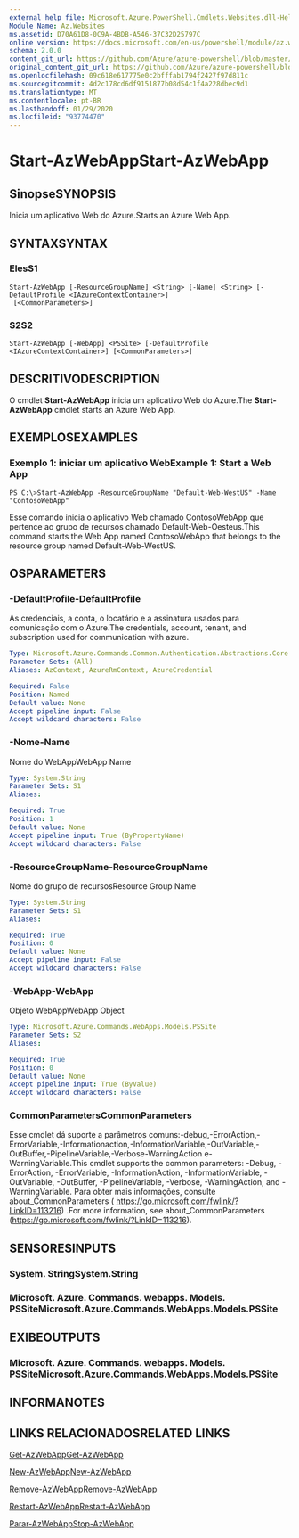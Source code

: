```yaml
---
external help file: Microsoft.Azure.PowerShell.Cmdlets.Websites.dll-Help.xml
Module Name: Az.Websites
ms.assetid: D70A61D8-0C9A-4BDB-A546-37C32D25797C
online version: https://docs.microsoft.com/en-us/powershell/module/az.websites/start-azwebapp
schema: 2.0.0
content_git_url: https://github.com/Azure/azure-powershell/blob/master/src/Websites/Websites/help/Start-AzWebApp.md
original_content_git_url: https://github.com/Azure/azure-powershell/blob/master/src/Websites/Websites/help/Start-AzWebApp.md
ms.openlocfilehash: 09c618e617775e0c2bfffab1794f2427f97d811c
ms.sourcegitcommit: 4d2c178cd6df9151877b08d54c1f4a228dbec9d1
ms.translationtype: MT
ms.contentlocale: pt-BR
ms.lasthandoff: 01/29/2020
ms.locfileid: "93774470"
---
```

# <span data-ttu-id="ded80-101">Start-AzWebApp</span><span class="sxs-lookup"><span data-stu-id="ded80-101">Start-AzWebApp</span></span>

## <span data-ttu-id="ded80-102">Sinopse</span><span class="sxs-lookup"><span data-stu-id="ded80-102">SYNOPSIS</span></span>
<span data-ttu-id="ded80-103">Inicia um aplicativo Web do Azure.</span><span class="sxs-lookup"><span data-stu-id="ded80-103">Starts an Azure Web App.</span></span>

## <span data-ttu-id="ded80-104">SYNTAX</span><span class="sxs-lookup"><span data-stu-id="ded80-104">SYNTAX</span></span>

### <span data-ttu-id="ded80-105">Eles</span><span class="sxs-lookup"><span data-stu-id="ded80-105">S1</span></span>
```
Start-AzWebApp [-ResourceGroupName] <String> [-Name] <String> [-DefaultProfile <IAzureContextContainer>]
 [<CommonParameters>]
```

### <span data-ttu-id="ded80-106">S2</span><span class="sxs-lookup"><span data-stu-id="ded80-106">S2</span></span>
```
Start-AzWebApp [-WebApp] <PSSite> [-DefaultProfile <IAzureContextContainer>] [<CommonParameters>]
```

## <span data-ttu-id="ded80-107">DESCRITIVO</span><span class="sxs-lookup"><span data-stu-id="ded80-107">DESCRIPTION</span></span>
<span data-ttu-id="ded80-108">O cmdlet **Start-AzWebApp** inicia um aplicativo Web do Azure.</span><span class="sxs-lookup"><span data-stu-id="ded80-108">The **Start-AzWebApp** cmdlet starts an Azure Web App.</span></span>

## <span data-ttu-id="ded80-109">EXEMPLOS</span><span class="sxs-lookup"><span data-stu-id="ded80-109">EXAMPLES</span></span>

### <span data-ttu-id="ded80-110">Exemplo 1: iniciar um aplicativo Web</span><span class="sxs-lookup"><span data-stu-id="ded80-110">Example 1: Start a Web App</span></span>
```
PS C:\>Start-AzWebApp -ResourceGroupName "Default-Web-WestUS" -Name "ContosoWebApp"
```

<span data-ttu-id="ded80-111">Esse comando inicia o aplicativo Web chamado ContosoWebApp que pertence ao grupo de recursos chamado Default-Web-Oesteus.</span><span class="sxs-lookup"><span data-stu-id="ded80-111">This command starts the Web App named ContosoWebApp that belongs to the resource group named Default-Web-WestUS.</span></span>

## <span data-ttu-id="ded80-112">OS</span><span class="sxs-lookup"><span data-stu-id="ded80-112">PARAMETERS</span></span>

### <span data-ttu-id="ded80-113">-DefaultProfile</span><span class="sxs-lookup"><span data-stu-id="ded80-113">-DefaultProfile</span></span>
<span data-ttu-id="ded80-114">As credenciais, a conta, o locatário e a assinatura usados para comunicação com o Azure.</span><span class="sxs-lookup"><span data-stu-id="ded80-114">The credentials, account, tenant, and subscription used for communication with azure.</span></span>

```yaml
Type: Microsoft.Azure.Commands.Common.Authentication.Abstractions.Core.IAzureContextContainer
Parameter Sets: (All)
Aliases: AzContext, AzureRmContext, AzureCredential

Required: False
Position: Named
Default value: None
Accept pipeline input: False
Accept wildcard characters: False
```

### <span data-ttu-id="ded80-115">-Nome</span><span class="sxs-lookup"><span data-stu-id="ded80-115">-Name</span></span>
<span data-ttu-id="ded80-116">Nome do WebApp</span><span class="sxs-lookup"><span data-stu-id="ded80-116">WebApp Name</span></span>

```yaml
Type: System.String
Parameter Sets: S1
Aliases:

Required: True
Position: 1
Default value: None
Accept pipeline input: True (ByPropertyName)
Accept wildcard characters: False
```

### <span data-ttu-id="ded80-117">-ResourceGroupName</span><span class="sxs-lookup"><span data-stu-id="ded80-117">-ResourceGroupName</span></span>
<span data-ttu-id="ded80-118">Nome do grupo de recursos</span><span class="sxs-lookup"><span data-stu-id="ded80-118">Resource Group Name</span></span>

```yaml
Type: System.String
Parameter Sets: S1
Aliases:

Required: True
Position: 0
Default value: None
Accept pipeline input: False
Accept wildcard characters: False
```

### <span data-ttu-id="ded80-119">-WebApp</span><span class="sxs-lookup"><span data-stu-id="ded80-119">-WebApp</span></span>
<span data-ttu-id="ded80-120">Objeto WebApp</span><span class="sxs-lookup"><span data-stu-id="ded80-120">WebApp Object</span></span>

```yaml
Type: Microsoft.Azure.Commands.WebApps.Models.PSSite
Parameter Sets: S2
Aliases:

Required: True
Position: 0
Default value: None
Accept pipeline input: True (ByValue)
Accept wildcard characters: False
```

### <span data-ttu-id="ded80-121">CommonParameters</span><span class="sxs-lookup"><span data-stu-id="ded80-121">CommonParameters</span></span>
<span data-ttu-id="ded80-122">Esse cmdlet dá suporte a parâmetros comuns:-debug,-ErrorAction,-ErrorVariable,-Informationaction,-InformationVariable,-OutVariable,-OutBuffer,-PipelineVariable,-Verbose-WarningAction e-WarningVariable.</span><span class="sxs-lookup"><span data-stu-id="ded80-122">This cmdlet supports the common parameters: -Debug, -ErrorAction, -ErrorVariable, -InformationAction, -InformationVariable, -OutVariable, -OutBuffer, -PipelineVariable, -Verbose, -WarningAction, and -WarningVariable.</span></span> <span data-ttu-id="ded80-123">Para obter mais informações, consulte about_CommonParameters ( https://go.microsoft.com/fwlink/?LinkID=113216) .</span><span class="sxs-lookup"><span data-stu-id="ded80-123">For more information, see about_CommonParameters (https://go.microsoft.com/fwlink/?LinkID=113216).</span></span>

## <span data-ttu-id="ded80-124">SENSORES</span><span class="sxs-lookup"><span data-stu-id="ded80-124">INPUTS</span></span>

### <span data-ttu-id="ded80-125">System. String</span><span class="sxs-lookup"><span data-stu-id="ded80-125">System.String</span></span>

### <span data-ttu-id="ded80-126">Microsoft. Azure. Commands. webapps. Models. PSSite</span><span class="sxs-lookup"><span data-stu-id="ded80-126">Microsoft.Azure.Commands.WebApps.Models.PSSite</span></span>

## <span data-ttu-id="ded80-127">EXIBE</span><span class="sxs-lookup"><span data-stu-id="ded80-127">OUTPUTS</span></span>

### <span data-ttu-id="ded80-128">Microsoft. Azure. Commands. webapps. Models. PSSite</span><span class="sxs-lookup"><span data-stu-id="ded80-128">Microsoft.Azure.Commands.WebApps.Models.PSSite</span></span>

## <span data-ttu-id="ded80-129">INFORMA</span><span class="sxs-lookup"><span data-stu-id="ded80-129">NOTES</span></span>

## <span data-ttu-id="ded80-130">LINKS RELACIONADOS</span><span class="sxs-lookup"><span data-stu-id="ded80-130">RELATED LINKS</span></span>

[<span data-ttu-id="ded80-131">Get-AzWebApp</span><span class="sxs-lookup"><span data-stu-id="ded80-131">Get-AzWebApp</span></span>](./Get-AzWebApp.md)

[<span data-ttu-id="ded80-132">New-AzWebApp</span><span class="sxs-lookup"><span data-stu-id="ded80-132">New-AzWebApp</span></span>](./New-AzWebApp.md)

[<span data-ttu-id="ded80-133">Remove-AzWebApp</span><span class="sxs-lookup"><span data-stu-id="ded80-133">Remove-AzWebApp</span></span>](./Remove-AzWebApp.md)

[<span data-ttu-id="ded80-134">Restart-AzWebApp</span><span class="sxs-lookup"><span data-stu-id="ded80-134">Restart-AzWebApp</span></span>](./Restart-AzWebApp.md)

[<span data-ttu-id="ded80-135">Parar-AzWebApp</span><span class="sxs-lookup"><span data-stu-id="ded80-135">Stop-AzWebApp</span></span>](./Stop-AzWebApp.md)


